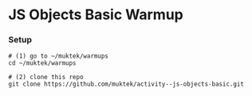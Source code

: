# JS Objects Basic Warmup

### Setup

```
# (1) go to ~/muktek/warmups
cd ~/muktek/warmups

# (2) clone this repo
git clone https://github.com/muktek/activity--js-objects-basic.git

```
